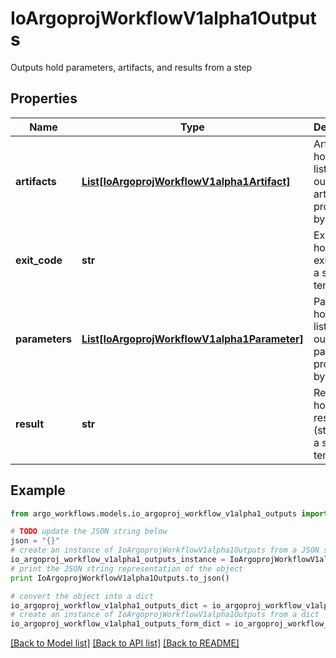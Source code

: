 # IoArgoprojWorkflowV1alpha1Outputs

Outputs hold parameters, artifacts, and results from a step

## Properties

Name | Type | Description | Notes
------------ | ------------- | ------------- | -------------
**artifacts** | [**List[IoArgoprojWorkflowV1alpha1Artifact]**](IoArgoprojWorkflowV1alpha1Artifact.md) | Artifacts holds the list of output artifacts produced by a step | [optional] 
**exit_code** | **str** | ExitCode holds the exit code of a script template | [optional] 
**parameters** | [**List[IoArgoprojWorkflowV1alpha1Parameter]**](IoArgoprojWorkflowV1alpha1Parameter.md) | Parameters holds the list of output parameters produced by a step | [optional] 
**result** | **str** | Result holds the result (stdout) of a script template | [optional] 

## Example

```python
from argo_workflows.models.io_argoproj_workflow_v1alpha1_outputs import IoArgoprojWorkflowV1alpha1Outputs

# TODO update the JSON string below
json = "{}"
# create an instance of IoArgoprojWorkflowV1alpha1Outputs from a JSON string
io_argoproj_workflow_v1alpha1_outputs_instance = IoArgoprojWorkflowV1alpha1Outputs.from_json(json)
# print the JSON string representation of the object
print IoArgoprojWorkflowV1alpha1Outputs.to_json()

# convert the object into a dict
io_argoproj_workflow_v1alpha1_outputs_dict = io_argoproj_workflow_v1alpha1_outputs_instance.to_dict()
# create an instance of IoArgoprojWorkflowV1alpha1Outputs from a dict
io_argoproj_workflow_v1alpha1_outputs_form_dict = io_argoproj_workflow_v1alpha1_outputs.from_dict(io_argoproj_workflow_v1alpha1_outputs_dict)
```
[[Back to Model list]](../README.md#documentation-for-models) [[Back to API list]](../README.md#documentation-for-api-endpoints) [[Back to README]](../README.md)


